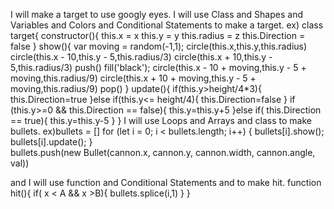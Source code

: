 I will make a target to use googly eyes.
I will use Class and Shapes and Variables and Colors and Conditional Statements to make a target.
ex) class target{
constructor(){
this.x = x
  this.y = y
this.radius = z
this.Direction = false
}
show(){
 var moving = random(-1,1);
    circle(this.x,this.y,this.radius)
    circle(this.x - 10,this.y - 5,this.radius/3)
    circle(this.x + 10,this.y - 5,this.radius/3)
    push()
    fill('black');
    circle(this.x - 10 + moving,this.y - 5 + moving,this.radius/9)
    circle(this.x + 10 + moving,this.y - 5 + moving,this.radius/9)
   pop()
}
update(){
if(this.y>height/4*3){
		this.Direction=true
    }else if(this.y<= height/4){
		this.Direction=false
    }
    if (this.y>=0 && this.Direction == false){
		this.y=this.y+5
    }else if( this.Direction == true){
		this.y=this.y-5
}
}
I will use Loops and Arrays and class to make bullets.
ex)bullets = []
for (let i = 0; i < bullets.length; i++) {
    bullets[i].show();
    bullets[i].update();
}  
bullets.push(new Bullet(cannon.x, cannon.y, cannon.width, cannon.angle, val))

and I will use function and Conditional Statements and to make hit.
 function hit(){
if( x < A && x >B){
bullets.splice(i,1)
}
}